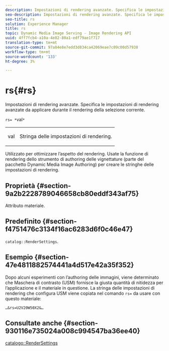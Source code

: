 ```yaml
---
description: Impostazioni di rendering avanzate. Specifica le impostazioni di rendering avanzate da applicare durante il rendering della selezione corrente.
seo-description: Impostazioni di rendering avanzate. Specifica le impostazioni di rendering avanzate da applicare durante il rendering della selezione corrente.
seo-title: rs
solution: Experience Manager
title: rs
topic: Dynamic Media Image Serving - Image Rendering API
uuid: 4ff7fcb4-a10a-4e82-80a1-edf79ae1f717
translation-type: tm+mt
source-git-commit: 97a84e8e7edd3d834ca42069eae7c09c00d57938
workflow-type: tm+mt
source-wordcount: '133'
ht-degree: 3%

---
```



# rs{#rs}

Impostazioni di rendering avanzate. Specifica le impostazioni di rendering avanzate da applicare durante il rendering della selezione corrente.

`rs= *`val`*`

<table id="simpletable_4B028996E5824FC18B9749D1A6A3C2E3"> 
 <tr class="strow"> 
  <td class="stentry"> <p><span class="varname"> val</span> </p> </td> 
  <td class="stentry"> <p>Stringa delle impostazioni di rendering. </p></td> 
 </tr> 
</table>

Utilizzato per ottimizzare l’aspetto del rendering. Usate la funzione di rendering dello strumento di authoring delle vignettature (parte del pacchetto Dynamic Media Image Authoring) per creare le stringhe delle impostazioni di rendering.

## Proprietà {#section-9a2b2228789046658cb80eddf343af75}

Attributo materiale.

## Predefinito {#section-f4751476c3134f16ac6283d6f0c46e47}

`catalog::RenderSettings`.

## Esempio {#section-47e4811882574441a4d517e42a35f352}

Dopo alcuni esperimenti con l’authoring delle immagini, viene determinato che Maschera di contrasto (USM) fornisce la giusta quantità di nitidezza per l’applicazione e il materiale in questione. La stringa delle impostazioni di rendering che configura USM viene copiata nel comando `rs=` da usare con questo materiale:

`…&rs=U2V20W50X2&…`

## Consultate anche {#section-930116e735024a008c994547ba36ee40}

[catalogo::RenderSettings](../../../../../ir-api/material-cat/image-rendering-api-ref/c-ir-material-catalog/c-ir-material-data-reference/r-ir-rendersettings-dataref.md#reference-9ce753ae4096455eadcc12ac064de711)
